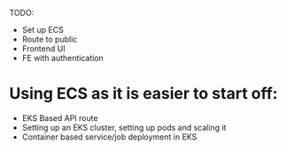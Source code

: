 TODO:
* Set up ECS
* Route to public
* Frontend UI
* FE with authentication


# Using ECS as it is easier to start off:
* EKS Based API route
* Setting up an EKS cluster, setting up pods and scaling it
* Container based service/job deployment in EKS
